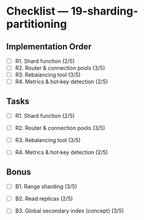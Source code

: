 # Checklist — 19-sharding-partitioning

## Implementation Order
- [ ] R1. Shard function (2/5)
- [ ] R2. Router & connection pools (3/5)
- [ ] R3. Rebalancing tool (3/5)
- [ ] R4. Metrics & hot‑key detection (2/5)

## Tasks

- [ ] R1. Shard function (2/5)

- [ ] R2. Router & connection pools (3/5)

- [ ] R3. Rebalancing tool (3/5)

- [ ] R4. Metrics & hot‑key detection (2/5)

## Bonus

- [ ] B1. Range sharding (3/5)

- [ ] B2. Read replicas (2/5)

- [ ] B3. Global secondary index (concept) (3/5)
